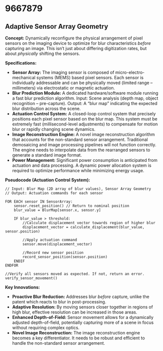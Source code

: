 # 9667879

## Adaptive Sensor Array Geometry

**Concept:** Dynamically reconfigure the physical arrangement of pixel sensors on the imaging device to optimize for blur characteristics *before* capturing an image. This isn’t just about differing digitization rates, but about *physically* shifting the sensors.

**Specifications:**

*   **Sensor Array:** The imaging sensor is composed of micro-electro-mechanical systems (MEMS) based pixel sensors. Each sensor is individually addressable and can be physically moved (limited range – millimeters) via electrostatic or magnetic actuation.
*   **Blur Prediction Module:**  A dedicated hardware/software module running a fast blur prediction algorithm.  Input:  Scene analysis (depth map, object recognition – pre-capture).  Output: A “blur map” indicating the expected blur distribution across the scene.
*   **Actuation Control System:** A closed-loop control system that precisely positions each pixel sensor based on the blur map. This system must be extremely fast (millisecond-level adjustments) to compensate for motion blur or rapidly changing scene dynamics.
*   **Image Reconstruction Engine:** A novel image reconstruction algorithm that accounts for the non-standard sensor arrangement. Traditional demosaicing and image processing pipelines will not function correctly. The engine needs to interpolate data from the rearranged sensors to generate a standard image format.
*   **Power Management:** Significant power consumption is anticipated from actuation and data processing.  A dynamic power allocation system is required to optimize performance while minimizing energy usage.

**Pseudocode (Actuation Control System):**

```
// Input: Blur Map (2D array of blur values), Sensor Array Geometry
// Output: Actuation commands for each sensor

FOR EACH sensor IN SensorArray:
    sensor.reset_position() // Return to nominal position
    blur_value = BlurMap[sensor.x, sensor.y]

    IF blur_value > threshold:
        //Calculate displacement vector towards region of higher blur
        displacement_vector = calculate_displacement(blur_value, sensor.position)

        //Apply actuation command
        sensor.move(displacement_vector)

        //Record new sensor position
        record_sensor_position(sensor.position)
    ENDIF
ENDFOR

//Verify all sensors moved as expected. If not, return an error.
verify_sensor_movement()
```

**Key Innovations:**

*   **Proactive Blur Reduction:** Addresses blur *before* capture, unlike the patent which reacts to blur in post-processing.
*   **Adaptive Resolution:** By moving sensors closer together in regions of high blur, effective resolution can be increased in those areas.
*   **Enhanced Depth-of-Field:** Sensor movement allows for a dynamically adjusted depth-of-field, potentially capturing more of a scene in focus without requiring complex optics.
*   **Novel Image Reconstruction:** The image reconstruction engine becomes a key differentiator.  It needs to be robust and efficient to handle the non-standard sensor arrangement.